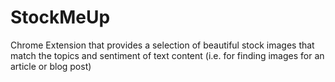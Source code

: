 # StockMeUp
Chrome Extension that provides a selection of beautiful stock images that match the topics and sentiment of text content (i.e. for finding images for an article or blog post)
